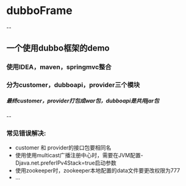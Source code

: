 # dubboFrame
-- 
## 一个使用dubbo框架的demo

### 使用IDEA，maven，springmvc整合
### 分为customer，dubboapi，provider三个模块
##### 最终customer，provider打包成war包，dubboapi是共用jar包
--
### 常见错误解决:
* customer 和 provider的接口包要相同名
* 使用使用multicast广播注册中心时，需要在JVM配置-Djava.net.preferIPv4Stack=true启动参数
* 使用zookeeper时，zookeeper本地配置的data文件要更改权限为777
* ...